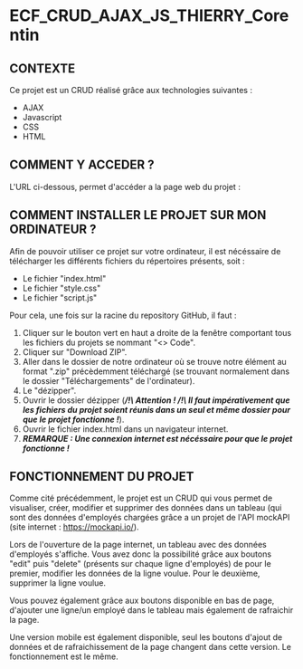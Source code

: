 # ECF_CRUD_AJAX_JS_THIERRY_Corentin
 
## CONTEXTE

Ce projet est un CRUD réalisé grâce aux technologies suivantes :
- AJAX
- Javascript
- CSS
- HTML

## COMMENT Y ACCEDER ?

L'URL ci-dessous, permet d'accéder a la page web du projet :



## COMMENT INSTALLER LE PROJET SUR MON ORDINATEUR ?

Afin de pouvoir utiliser ce projet sur votre ordinateur, il est nécéssaire de télécharger les différents fichiers du répertoires présents, soit :
- Le fichier "index.html"
- Le fichier "style.css"
- Le fichier "script.js"

Pour cela, une fois sur la racine du repository GitHub, il faut : 
1. Cliquer sur le bouton vert en haut a droite de la fenêtre comportant tous les fichiers du projets se nommant "<> Code".
2. Cliquer sur "Download ZIP".
3. Aller dans le dossier de notre ordinateur où se trouve notre élément au format ".zip" précèdemment téléchargé (se trouvant normalement dans le dossier "Téléchargements" de l'ordinateur).
4. Le "dézipper".
5. Ouvrir le dossier dézipper (***/!\ Attention ! /!\ Il faut impérativement que les fichiers du projet soient réunis dans un seul et même dossier pour que le projet fonctionne !***).
6. Ouvrir le fichier index.html dans un navigateur internet.
7. ***REMARQUE : Une connexion internet est nécéssaire pour que le projet fonctionne !***


## FONCTIONNEMENT DU PROJET

Comme cité précédemment, le projet est un CRUD qui vous permet de visualiser, créer, modifier et supprimer des données dans un tableau (qui sont des données d'employés chargées grâce a un projet de l'API mockAPI (site internet : https://mockapi.io/).

Lors de l'ouverture de la page internet, un tableau avec des données d'employés s'affiche. Vous avez donc la possibilité grâce aux boutons "edit" puis "delete" (présents sur chaque ligne d'employés) de pour le premier, modifier les données de la ligne voulue. Pour le deuxième, supprimer la ligne voulue.

Vous pouvez également grâce aux boutons disponible en bas de page, d'ajouter une ligne/un employé dans le tableau mais également de rafraichir la page.

Une version mobile est également disponible, seul les boutons d'ajout de données et de rafraichissement de la page changent dans cette version. Le fonctionnement est le même.
